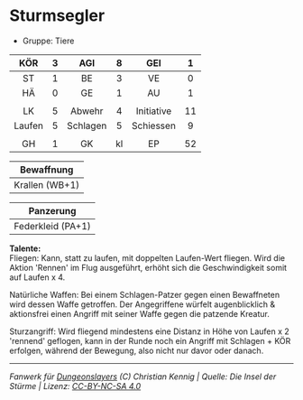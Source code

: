 # Sturmsegler  
- Gruppe: Tiere  

| KÖR | 3 | AGI | 8 | GEI | 1 |
| :-: | :-: | :-: | :-: | :-: | :-: |
| ST | 1 | BE | 3 | VE | 0 |
| HÄ | 0 | GE | 1 | AU | 1 |
|  |
| LK | 5 | Abwehr | 4 | Initiative | 11 |
| Laufen | 5 | Schlagen | 5 | Schiessen | 9 |
|  |
| GH | 1 | GK | kl | EP | 52 |

| Bewaffnung |
| --- |
| Krallen (WB+1) |


| Panzerung |
| --- |
| Federkleid (PA+1) |


**Talente:**  
Fliegen: Kann, statt zu laufen, mit doppelten Laufen-Wert fliegen. Wird die Aktion 'Rennen' im Flug ausgeführt, erhöht sich die Geschwindigkeit somit auf Laufen x 4.

Natürliche Waffen: Bei einem Schlagen-Patzer gegen einen Bewaffneten wird dessen Waffe getroffen. Der Angegriffene würfelt augenblicklich & aktionsfrei einen Angriff mit seiner Waffe gegen die patzende Kreatur.

Sturzangriff: Wird fliegend mindestens eine Distanz in Höhe von Laufen x 2 'rennend' geflogen, kann in der Runde noch ein Angriff mit Schlagen + KÖR erfolgen, während der Bewegung, also nicht nur davor oder danach.





___
*Fanwerk für [Dungeonslayers](https://www.dungeonslayers.net/) (C) Christian Kennig | Quelle: Die Insel der Stürme | Lizenz: [CC-BY-NC-SA 4.0](https://creativecommons.org/licenses/by-nc-sa/4.0/deed.de)*
